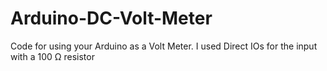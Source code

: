 # Arduino-DC-Volt-Meter
Code for using your Arduino as a Volt Meter.
I used Direct IOs for the input with a 100 Ω resistor
